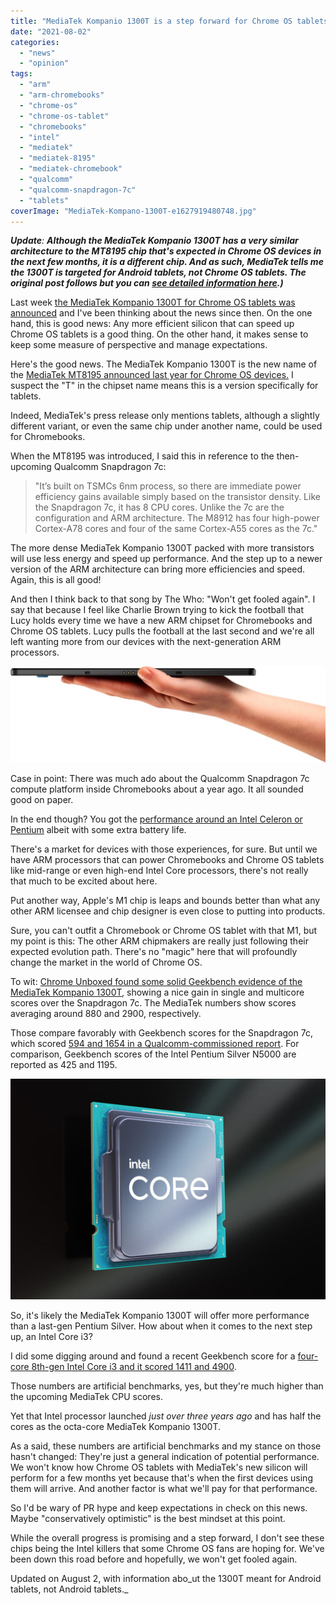```yaml
---
title: "MediaTek Kompanio 1300T is a step forward for Chrome OS tablets, but... (Updated)"
date: "2021-08-02"
categories: 
  - "news"
  - "opinion"
tags: 
  - "arm"
  - "arm-chromebooks"
  - "chrome-os"
  - "chrome-os-tablet"
  - "chromebooks"
  - "intel"
  - "mediatek"
  - "mediatek-8195"
  - "mediatek-chromebook"
  - "qualcomm"
  - "qualcomm-snapdragon-7c"
  - "tablets"
coverImage: "MediaTek-Kompano-1300T-e1627919480748.jpg"
---
```


_**Update**: **Although the MediaTek Kompanio 1300T has a very similar architecture to the MT8195 chip that's expected in Chrome OS devices in the next few months, it is a different chip. And as such, MediaTek tells me the 1300T is targeted for Android tablets, not Chrome OS tablets. The original post follows but you can [see detailed information here](https://www.aboutchromebooks.com/news/i-was-wrong-the-mediatek-kompanio-1300t-isnt-for-chrome-os-tablets-at-all/).)**_

Last week [the MediaTek Kompanio 1300T for Chrome OS tablets was announced](https://corp.mediatek.com/news-events/press-releases/mediatek-introduces-the-kompanio-1300t-platform-to-enhance-premium-computing-experiences-in-tablets) and I've been thinking about the news since then. On the one hand, this is good news: Any more efficient silicon that can speed up Chrome OS tablets is a good thing. On the other hand, it makes sense to keep some measure of perspective and manage expectations.

Here's the good news. The MediaTek Kompanio 1300T is the new name of the [MediaTek MT8195 announced last year for Chrome OS devices.](https://www.aboutchromebooks.com/news/chromebooks-mediatek-mt8192-mt8195-vs-qualcomm-snapdragon-7c-8c/) I suspect the "T" in the chipset name means this is a version specifically for tablets.

Indeed, MediaTek's press release only mentions tablets, although a slightly different variant, or even the same chip under another name, could be used for Chromebooks.

When the MT8195 was introduced, I said this in reference to the then-upcoming Qualcomm Snapdragon 7c:

> "It’s built on TSMCs 6nm process, so there are immediate power efficiency gains available simply based on the transistor density. Like the Snapdragon 7c, it has 8 CPU cores. Unlike the 7c are the configuration and ARM architecture. The M8912 has four high-power Cortex-A78 cores and four of the same Cortex-A55 cores as the 7c."

The more dense MediaTek Kompanio 1300T packed with more transistors will use less energy and speed up performance. And the step up to a newer version of the ARM architecture can bring more efficiencies and speed. Again, this is all good!

And then I think back to that song by The Who: "Won't get fooled again". I say that because I feel like Charlie Brown trying to kick the football that Lucy holds every time we have a new ARM chipset for Chromebooks and Chrome OS tablets. Lucy pulls the football at the last second and we're all left wanting more from our devices with the next-generation ARM processors.

![Chrome OS tablets](images/6401727cv28d-1024x313.jpg)

Case in point: There was much ado about the Qualcomm Snapdragon 7c compute platform inside Chromebooks about a year ago. It all sounded good on paper.

In the end though? You got the [performance around an Intel Celeron or Pentium](https://www.aboutchromebooks.com/news/snapdragon-7c-chromebook-test-roughly-equivalent-to-the-pentium-silver-n5030/) albeit with some extra battery life.

There's a market for devices with those experiences, for sure. But until we have ARM processors that can power Chromebooks and Chrome OS tablets like mid-range or even high-end Intel Core processors, there's not really that much to be excited about here.

Put another way, Apple's M1 chip is leaps and bounds better than what any other ARM licensee and chip designer is even close to putting into products.

Sure, you can't outfit a Chromebook or Chrome OS tablet with that M1, but my point is this: The other ARM chipmakers are really just following their expected evolution path. There's no "magic" here that will profoundly change the market in the world of Chrome OS.

To wit: [Chrome Unboxed found some solid Geekbench evidence of the MediaTek Kompanio 1300T](https://chromeunboxed.com/upcoming-mediatek-arm-chromebooks-are-faster-than-a-qualcomm-snapdragon-865/), showing a nice gain in single and multicore scores over the Snapdragon 7c. The MediaTek numbers show scores averaging around 880 and 2900, respectively.

Those compare favorably with Geekbench scores for the Snapdragon 7c, which scored [594 and 1654 in a Qualcomm-commissioned report](https://static1.squarespace.com/static/590e6d22db29d6aee92503bd/t/6047a1fa52b3da7d6c17ec08/1615307258808/HTVA-qc-snapdragon-7c-perf-analysis-rev5.pdf). For comparison, Geekbench scores of the Intel Pentium Silver N5000 are reported as 425 and 1195.

![Intel Core i3 11th-generation](images/Intel-Core-i3-11th-genaration-1024x717.jpg)

So, it's likely the MediaTek Kompanio 1300T will offer more performance than a last-gen Pentium Silver. How about when it comes to the next step up, an Intel Core i3?

I did some digging around and found a recent Geekbench score for a [four-core 8th-gen Intel Core i3 and it scored 1411 and 4900](https://browser.geekbench.com/v5/cpu/9126468).

Those numbers are artificial benchmarks, yes, but they're much higher than the upcoming MediaTek CPU scores.

Yet that Intel processor launched _just over three years ago_ and has half the cores as the octa-core MediaTek Kompanio 1300T.

As a said, these numbers are artificial benchmarks and my stance on those hasn't changed: They're just a general indication of potential performance. We won't know how Chrome OS tablets with MediaTek's new silicon will perform for a few months yet because that's when the first devices using them will arrive. And another factor is what we'll pay for that performance.

So I'd be wary of PR hype and keep expectations in check on this news. Maybe "conservatively optimistic" is the best mindset at this point.

While the overall progress is promising and a step forward, I don't see these chips being the Intel killers that some Chrome OS fans are hoping for. We've been down this road before and hopefully, we won't get fooled again.

Updated on August 2, with information abo_ut the 1300T meant for Android tablets, not Android tablets._
